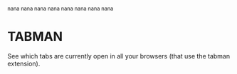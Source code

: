 <sub>nana nana nana nana nana nana nana nana</sub>
# TABMAN

See which tabs are currently open in all your browsers (that use the tabman extension).
